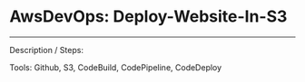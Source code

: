 # AwsDevOps: Deploy-Website-In-S3
----------------------------------------------------------------------------------------------------------------------------------
Description / Steps:

Tools: Github, S3, CodeBuild, CodePipeline, CodeDeploy
